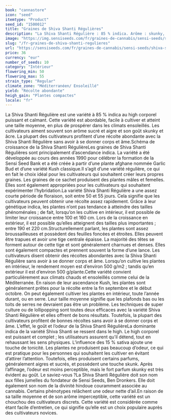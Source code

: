 ```yaml
---
book: "cannastore"
icon: "seed"
itemtype: "Product"
seed_id: "1500012"
title: "Graines de Shiva Shanti Régulières"
description: "La Shiva Shanti Régulière : 85 % indica. Arôme : skunky, sucré et aigre. Bons rendements (env. 500 g). High : relaxant, enivrant et puissant."
image: "https://img.sensiseeds.com/fr/graines-de-cannabis/sensi-seeds/shiva-shanti-image.png"
slug: "/fr-graines-de-shiva-shanti-regulieres"
url: "https://sensiseeds.com/fr/graines-de-cannabis/sensi-seeds/shiva-shanti?a_aid=cannastore"
price: 36
currency: "eur"
number_of_seeds: 10
category: "Intérieur"
flowering_min: 50
flowering_max: 55
strain_type: "Regular"
climate_zone: "Méditerranéen/ Ensoleillé"
yield: "Récolte abondante"
heigh_gain: "Plantes compactes"
locale: "fr"
---
```

La Shiva Shanti Régulière est une variété à 85 % indica au high corporel puissant et calmant. Cette variété est abordable, facile à cultiver et atteint une taille moyenne, en plus de prospérer dans les climats ensoleillés. Les cultivateurs aiment souvent son arôme sucré et aigre et son goût skunky et âcre. La plupart des cultivateurs profitent d’une récolte abondante avec la Shiva Shanti Régulière sans avoir à se donner corps et âme.Schéma de croissance de la Shiva Shanti RégulièreLes graines de Shiva Shanti Régulières sont principalement d’ascendance indica. La variété a été développée au cours des années 1990 pour célébrer la formation de la Sensi Seed Bank et a été créée à partir d’une plante afghane nommée Garlic Bud et d’une variété Kush classique.Il s’agit d’une variété régulière, ce qui en fait le choix idéal pour les cultivateurs qui souhaitent créer leurs propres graines. Les graines de ce sachet produisent des plantes mâles et femelles. Elles sont également appropriées pour les cultivateurs qui souhaitent expérimenter l’hybridation.La variété Shiva Shanti Régulière a une assez courte période de floraison, soit entre 50 et 55 jours. Cela signifie que les cultivateurs peuvent obtenir une récolte assez rapidement. Grâce à leur génétique indica, les plantes n’ont pas tendance à atteindre des tailles phénoménales ; de fait, lorsqu’on les cultive en intérieur, il est possible de limiter leur croissance entre 100 et 160 cm. Lors de la croissance en extérieur, il est possible qu’elles atteignent des tailles plus importantes ; entre 190 et 220 cm.Structurellement parlant, les plantes sont assez broussailleuses et possèdent des feuilles foncées et étroites. Elles peuvent être trapues et avoir une tige centrale épaisse. La majorité des têtes se forment autour de cette tige et sont généralement charnues et denses. Elles sont également compactes et prennent souvent la forme d’une lance. Les cultivateurs disent obtenir des récoltes abondantes avec la Shiva Shanti Régulière sans avoir à se donner corps et âme. Lorsqu’on cultive les plantes en intérieur, le rendement moyen est d’environ 500 g/m2 ; tandis qu’en extérieur il est d’environ 500 g/plante.Cette variété convient particulièrement aux climats chauds et ensoleillés comme celui de la Méditerranée. En raison de leur ascendance Kush, les plantes sont généralement prêtes pour la récolte entre la fin septembre et le début octobre. On peut également cultiver les plantes en intérieur, toute l’année durant, ou en serre. Leur taille moyenne signifie que les plafonds bas ou les toits de serres ne devraient pas être un problème. Les techniques de super culture ou de lollipopping sont toutes deux efficaces avec la variété Shiva Shanti Régulière et elles offrent de bons résultats. Toutefois, la plupart des cultivateurs profitent de bonnes récoltes sans avoir à se donner corps et âme. L’effet, le goût et l’odeur de la Shiva Shanti RégulièreLa dominante indica de la variété Shiva Shanti se ressent dans le high. Le high corporel est puissant et complet ; les utilisateurs assurent qu’il détend, tout en rehaussant les sens physiques. L’influence des 15 % sativa ajoute une touche de tonicité. Les plantes ne produisent pas beaucoup d’odeur, ce qui est pratique pour les personnes qui souhaitent les cultiver en évitant d’attirer l’attention. Toutefois, elles produisent certains parfums, généralement aigres et sucrés, et possèdent une touche skunk. Après l’affinage, l’odeur est moins perceptible, mais le fort parfum skunky est très évident au goût. Le saviez-vous ?La Shiva Shanti Régulière doit son nom aux filles jumelles du fondateur de Sensi Seeds, Ben Dronkers. Elle doit également son nom de la divinité hindoue couramment associée au cannabis. Certains phénotypes relâchent une odeur nette d’ail.En raison de sa taille moyenne et de son arôme imperceptible, cette variété est un chouchou des cultivateurs discrets. Cette variété est considérée comme étant facile d’entretien, ce qui signifie qu’elle est un choix populaire auprès des cultivateurs novices.
